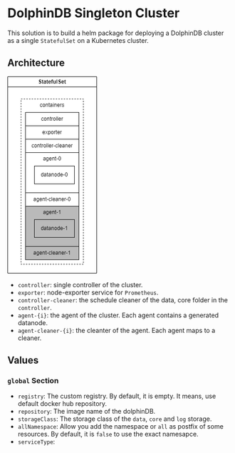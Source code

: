 # DolphinDB Singleton Cluster

This solution is to build a helm package for deploying a DolphinDB cluster as a single `StatefulSet` on a Kubernetes cluster.

## Architecture

![architecture](img/AWS%20Dolphindb%20Singleton.drawio.png)

* `controller`: single controller of the cluster.
* `exporter`: node-exporter service for `Prometheus`.
* `controller-cleaner`: the schedule cleaner of the data, core folder in the `controller`.
* `agent-{i}`: the agent of the cluster. Each agent contains a generated datanode.
* `agent-cleaner-{i}`: the cleanter of the agent. Each agent maps to a cleaner.

## Values

### `global` Section

* `registry`: The custom registry. By default, it is empty. It means, use default docker hub repository.
* `repository`: The image name of the dolphinDB.
* `storageClass`: The storage class of the `data`, `core` and `log` storage.
* `allNamespace`: Allow you add the namespace or `all` as postfix of some resources. By default, it is `false` to use the exact namesapce.
* `serviceType`: 